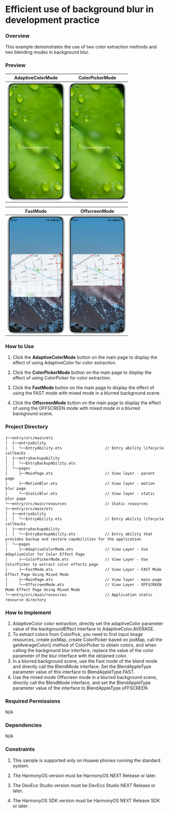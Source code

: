 # Efficient use of background blur in development practice

### Overview

This example demonstrates the use of two color extraction methods and two blending modes in background blur.

### Preview

|                          AdaptiveColorMode                          |                          ColorPickerMode                          |
|:-------------------------------------------------------------------:|:-----------------------------------------------------------------:|
| <img src="screenshots/devices/adaptive_color_mode.png" width="180"> | <img src="screenshots/devices/color_picker_mode.png" width="180"> |

|                         FastMode                          |                         OffscreenMode                          |
|:---------------------------------------------------------:|:--------------------------------------------------------------:|
| <img src="screenshots/devices/fast_mode.png" width="180"> | <img src="screenshots/devices/offscreen_mode.png" width="180"> |

### How to Use

1. Click the **AdaptiveColorMode** button on the main page to display the effect of using AdaptiveColor for color extraction.

2. Click the **ColorPickerMode** button on the main page to display the effect of using ColorPicker for color extraction.

3. Click the **FastMode** button on the main page to display the effect of using the FAST mode with mixed mode in a blurred background scene.

4. Click the **OffscreenMode** button on the main page to display the effect of using the OFFSCREEN mode with mixed mode in a blurred background scene.

### Project Directory
```
├──entry/src/main/ets
│  ├──entryability
│  │  └──EntryAbility.ets                   // Entry ability lifecycle callbacks
│  ├──entrybackupability
│  │  └──EntryBackupAbility.ets
│  └──pages
│     ├──MainPage.ets                       // View layer - parent page
│     ├──MotionBlur.ets                     // View layer - motion blur page
│     └──StaticBlur.ets                     // View layer - static blur page
└──entry/src/main/resources                 // Static resources
├──entry/src/main/ets
│  ├──entryability
│  │  └──EntryAbility.ets                   // Entry ability lifecycle callbacks
│  ├──entrybackupability
│  │  └──EntryBackupAbility.ets             // Entry ability that provides backup and restore capabilities for the application
│  └──pages
│     ├──AdaptiveColorMode.ets              // View Layer - Use AdaptiveColor for Color Effect Page
│     ├──ColorPickerMode.ets                // View Layer - Use ColorPicker to extract color effects page
│     ├──FastMode.ets                       // View Layer - FAST Mode Effect Page Using Mixed Mode
│     ├──MainPage.ets                       // View layer - main page
│     └──OffscreenMode.ets                  // View Layer - OFFSCREEN Mode Effect Page Using Mixed Mode
└──entry/src/main/resources                 // Application static resource directory
```

### How to Implement

1. AdaptiveColor color extraction, directly set the adaptiveColor parameter value of the backgroundEffect interface to AdaptiveColor.AVERAGE.
2. To extract colors from ColorPick, you need to first input image resources, create pixMap, create ColorPicker based on pixMap, call the getAverageColor() method of ColorPicker to obtain colors, and when calling the background blur interface, replace the value of the color parameter of the blur interface with the obtained color.
3. In a blurred background scene, use the Fast mode of the blend mode and directly call the BlendMode interface. Set the BlendAppleType parameter value of this interface to BlendAppleType.FAST.
4. Use the mixed mode Offscreen mode in a blurred background scene, directly call the BlendMode interface, and set the BlendAppleType parameter value of the interface to BlendAppleType.oFFSCREEN.

### Required Permissions

N/A

### Dependencies

N/A

### Constraints

1. This sample is supported only on Huawei phones running the standard system.

2. The HarmonyOS version must be HarmonyOS NEXT Release or later.

3. The DevEco Studio version must be DevEco Studio NEXT Release or later.

4. The HarmonyOS SDK version must be HarmonyOS NEXT Release SDK or later.
